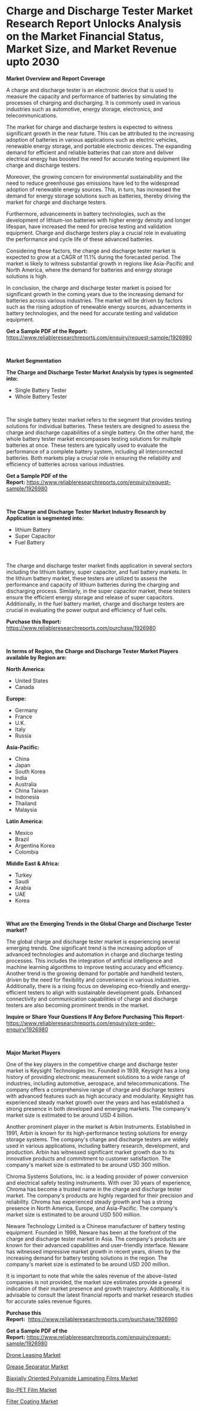 <p><h1>Charge and Discharge Tester Market Research Report Unlocks Analysis on the Market Financial Status, Market Size, and Market Revenue upto 2030</h1></p><p><strong>Market Overview and Report Coverage</strong></p>
<p><p>A charge and discharge tester is an electronic device that is used to measure the capacity and performance of batteries by simulating the processes of charging and discharging. It is commonly used in various industries such as automotive, energy storage, electronics, and telecommunications.</p><p>The market for charge and discharge testers is expected to witness significant growth in the near future. This can be attributed to the increasing adoption of batteries in various applications such as electric vehicles, renewable energy storage, and portable electronic devices. The expanding demand for efficient and reliable batteries that can store and deliver electrical energy has boosted the need for accurate testing equipment like charge and discharge testers.</p><p>Moreover, the growing concern for environmental sustainability and the need to reduce greenhouse gas emissions have led to the widespread adoption of renewable energy sources. This, in turn, has increased the demand for energy storage solutions such as batteries, thereby driving the market for charge and discharge testers.</p><p>Furthermore, advancements in battery technologies, such as the development of lithium-ion batteries with higher energy density and longer lifespan, have increased the need for precise testing and validation equipment. Charge and discharge testers play a crucial role in evaluating the performance and cycle life of these advanced batteries.</p><p>Considering these factors, the charge and discharge tester market is expected to grow at a CAGR of 11.1% during the forecasted period. The market is likely to witness substantial growth in regions like Asia-Pacific and North America, where the demand for batteries and energy storage solutions is high.</p><p>In conclusion, the charge and discharge tester market is poised for significant growth in the coming years due to the increasing demand for batteries across various industries. The market will be driven by factors such as the rising adoption of renewable energy sources, advancements in battery technologies, and the need for accurate testing and validation equipment.</p></p>
<p><strong>Get a Sample PDF of the Report:</strong> <a href="https://www.reliableresearchreports.com/enquiry/request-sample/1926980">https://www.reliableresearchreports.com/enquiry/request-sample/1926980</a></p>
<p>&nbsp;</p>
<p><strong>Market Segmentation</strong></p>
<p><strong>The Charge and Discharge Tester Market Analysis by types is segmented into:</strong></p>
<p><ul><li>Single Battery Tester</li><li>Whole Battery Tester</li></ul></p>
<p>&nbsp;</p>
<p><p>The single battery tester market refers to the segment that provides testing solutions for individual batteries. These testers are designed to assess the charge and discharge capabilities of a single battery. On the other hand, the whole battery tester market encompasses testing solutions for multiple batteries at once. These testers are typically used to evaluate the performance of a complete battery system, including all interconnected batteries. Both markets play a crucial role in ensuring the reliability and efficiency of batteries across various industries.</p></p>
<p><strong>Get a Sample PDF of the Report:</strong>&nbsp;<a href="https://www.reliableresearchreports.com/enquiry/request-sample/1926980">https://www.reliableresearchreports.com/enquiry/request-sample/1926980</a></p>
<p>&nbsp;</p>
<p><strong>The Charge and Discharge Tester Market Industry Research by Application is segmented into:</strong></p>
<p><ul><li>lithium Battery</li><li>Super Capacitor</li><li>Fuel Battery</li></ul></p>
<p>&nbsp;</p>
<p><p>The charge and discharge tester market finds application in several sectors including the lithium battery, super capacitor, and fuel battery markets. In the lithium battery market, these testers are utilized to assess the performance and capacity of lithium batteries during the charging and discharging process. Similarly, in the super capacitor market, these testers ensure the efficient energy storage and release of super capacitors. Additionally, in the fuel battery market, charge and discharge testers are crucial in evaluating the power output and efficiency of fuel cells.</p></p>
<p><strong>Purchase this Report:</strong>&nbsp; <a href="https://www.reliableresearchreports.com/purchase/1926980">https://www.reliableresearchreports.com/purchase/1926980</a></p>
<p>&nbsp;</p>
<p><strong>In terms of Region, the Charge and Discharge Tester Market Players available by Region are:</strong></p>
<p>
    <p> <strong> North America: </strong>
        <ul>
            <li>United States</li>
            <li>Canada</li>
        </ul>
        </p> 
    <p> <strong> Europe: </strong>
        <ul>
            <li>Germany</li>
            <li>France</li>
            <li>U.K.</li>
            <li>Italy</li>
            <li>Russia</li>
        </ul>
        </p> 
    <p> <strong> Asia-Pacific: </strong>
        <ul>
            <li>China</li>
            <li>Japan</li>
            <li>South Korea</li>
            <li>India</li>
            <li>Australia</li>
            <li>China Taiwan</li>
            <li>Indonesia</li>
            <li>Thailand</li>
            <li>Malaysia</li>
        </ul>
        </p> 
    <p> <strong> Latin America: </strong>
        <ul>
            <li>Mexico</li>
            <li>Brazil</li>
            <li>Argentina Korea</li>
            <li>Colombia</li>
        </ul>
        </p> 
    <p> <strong> Middle East & Africa: </strong>
        <ul>
            <li>Turkey</li>
            <li>Saudi</li>
            <li>Arabia</li>
            <li>UAE</li>
            <li>Korea</li>
        </ul>
    </p>
    </p>
<p>&nbsp;</p>
<p><strong>What are the Emerging Trends in the Global Charge and Discharge Tester market?</strong></p>
<p><p>The global charge and discharge tester market is experiencing several emerging trends. One significant trend is the increasing adoption of advanced technologies and automation in charge and discharge testing processes. This includes the integration of artificial intelligence and machine learning algorithms to improve testing accuracy and efficiency. Another trend is the growing demand for portable and handheld testers, driven by the need for flexibility and convenience in various industries. Additionally, there is a rising focus on developing eco-friendly and energy-efficient testers to align with sustainable development goals. Enhanced connectivity and communication capabilities of charge and discharge testers are also becoming prominent trends in the market.</p></p>
<p><strong>Inquire or Share Your Questions If Any Before Purchasing This Report</strong>- <a href="https://www.reliableresearchreports.com/enquiry/pre-order-enquiry/1926980">https://www.reliableresearchreports.com/enquiry/pre-order-enquiry/1926980</a></p>
<p>&nbsp;</p>
<p><strong>Major Market Players</strong></p>
<p><p>One of the key players in the competitive charge and discharge tester market is Keysight Technologies Inc. Founded in 1939, Keysight has a long history of providing electronic measurement solutions to a wide range of industries, including automotive, aerospace, and telecommunications. The company offers a comprehensive range of charge and discharge testers with advanced features such as high accuracy and modularity. Keysight has experienced steady market growth over the years and has established a strong presence in both developed and emerging markets. The company's market size is estimated to be around USD 4 billion.</p><p>Another prominent player in the market is Arbin Instruments. Established in 1991, Arbin is known for its high-performance testing solutions for energy storage systems. The company's charge and discharge testers are widely used in various applications, including battery research, development, and production. Arbin has witnessed significant market growth due to its innovative products and commitment to customer satisfaction. The company's market size is estimated to be around USD 300 million. </p><p>Chroma Systems Solutions, Inc. is a leading provider of power conversion and electrical safety testing instruments. With over 30 years of experience, Chroma has become a trusted name in the charge and discharge tester market. The company's products are highly regarded for their precision and reliability. Chroma has experienced steady growth and has a strong presence in North America, Europe, and Asia-Pacific. The company's market size is estimated to be around USD 500 million. </p><p>Neware Technology Limited is a Chinese manufacturer of battery testing equipment. Founded in 1998, Neware has been at the forefront of the charge and discharge tester market in Asia. The company's products are known for their advanced capabilities and user-friendly interface. Neware has witnessed impressive market growth in recent years, driven by the increasing demand for battery testing solutions in the region. The company's market size is estimated to be around USD 200 million. </p><p>It is important to note that while the sales revenue of the above-listed companies is not provided, the market size estimates provide a general indication of their market presence and growth trajectory. Additionally, it is advisable to consult the latest financial reports and market research studies for accurate sales revenue figures.</p></p>
<p><strong>Purchase this Report:</strong>&nbsp;&nbsp;<a href="https://www.reliableresearchreports.com/purchase/1926980">https://www.reliableresearchreports.com/purchase/1926980</a></p>
<p></p>
<p><strong>Get a Sample PDF of the Report:</strong>&nbsp;<a href="https://www.reliableresearchreports.com/enquiry/request-sample/1926980">https://www.reliableresearchreports.com/enquiry/request-sample/1926980</a></p>
<p><p><a href="https://github.com/RickHolmes3/Market-Research-Report-List-1/blob/main/drone-leasing-market.md">Drone Leasing Market</a></p><p><a href="https://github.com/CliffMedina6/Market-Research-Report-List-1/blob/main/grease-separator-market.md">Grease Separator Market</a></p><p><a href="https://www.linkedin.com/pulse/biaxially-oriented-polyamide-laminating-films-market-insights-sjfee/">Biaxially Oriented Polyamide Laminating Films Market</a></p><p><a href="https://www.linkedin.com/pulse/bio-pet-film-market-size-2023-2030-global-industrial-analysis-nxcbe/">Bio-PET Film Market</a></p><p><a href="https://medium.com/@rahulv.reportprime/filter-coating-market-trends-forecast-and-competitive-analysis-to-2030-0f18bae68ca9">Filter Coating Market</a></p></p>